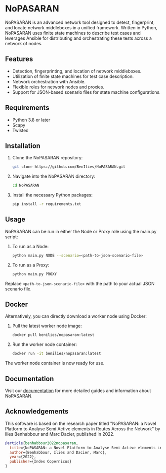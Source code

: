 # NoPASARAN

NoPASARAN is an advanced network tool designed to detect, fingerprint, and locate network middleboxes in a unified framework. Written in Python, NoPASARAN uses finite state machines to describe test cases and leverages Ansible for distributing and orchestrating these tests across a network of nodes.

## Features

* Detection, fingerprinting, and location of network middleboxes.
* Utilization of finite state machines for test case description.
* Network orchestration with Ansible.
* Flexible roles for network nodes and proxies.
* Support for JSON-based scenario files for state machine configurations.

## Requirements

* Python 3.8 or later
* Scapy
* Twisted

## Installation

1. Clone the NoPASARAN repository:
   ```bash
   git clone https://github.com/BenIlies/NoPASARAN.git
   ```

2. Navigate into the NoPASARAN directory:
   ```bash
   cd NoPASARAN
   ```

3. Install the necessary Python packages:
   ```bash
   pip install -r requirements.txt
   ```

## Usage

NoPASARAN can be run in either the Node or Proxy role using the main.py script:

1. To run as a Node:
   ```bash
   python main.py NODE --scenario=<path-to-json-scenario-file>
   ```

2. To run as a Proxy:
   ```bash
   python main.py PROXY
   ```

Replace `<path-to-json-scenario-file>` with the path to your actual JSON scenario file.

## Docker

Alternatively, you can directly download a worker node using Docker:

1. Pull the latest worker node image:
   ```bash
   docker pull benilies/nopasaran:latest

2. Run the worker node container:

   ```bash
   docker run -it benilies/nopasaran:latest

The worker node container is now ready for use.

## Documentation

Visit our [documentation](https://nopasaran.readthedocs.io) for more detailed guides and information about NoPASARAN.

## Acknowledgements

This software is based on the research paper titled "NoPASARAN: a Novel Platform to Analyse Semi Active elements in Routes Across the Network" by Ilies Benhabbour and Marc Dacier, published in 2022.

```bibtex
@article{benhabbour2022nopasaran,
  title={NoPASARAN: a Novel Platform to Analyse Semi Active elements in Routes Across the Network},
  author={Benhabbour, Ilies and Dacier, Marc},
  year={2022},
  publisher={Index Copernicus}
}

